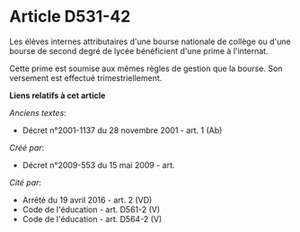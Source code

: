 # Article D531-42

Les élèves internes attributaires d'une bourse nationale de collège ou d'une bourse de second degré de lycée bénéficient
d'une prime à l'internat.

Cette prime est soumise aux mêmes règles de gestion que la bourse. Son versement est effectué trimestriellement.

**Liens relatifs à cet article**

_Anciens textes_:

  - Décret n°2001-1137 du 28 novembre 2001 - art. 1 (Ab)

_Créé par_:

  - Décret n°2009-553 du 15 mai 2009 - art.

_Cité par_:

  - Arrêté du 19 avril 2016 - art. 2 (VD)
  - Code de l'éducation - art. D561-2 (V)
  - Code de l'éducation - art. D564-2 (V)
